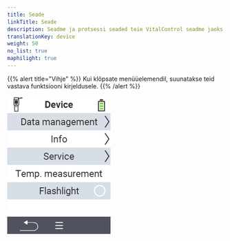 ```yaml
---
title: Seade
linkTitle: Seade
description: Seadme ja protsessi seaded teie VitalControl seadme jaoks
translationKey: device
weight: 50
no_list: true
maphilight: true
---
```

{{% alert title="Vihje" %}}
Kui klõpsate menüüelemendil, suunatakse teid vastava funktsiooni kirjeldusele.
{{% /alert %}}

<img src="images/menu.png" alt="VitalControl Seade" title="Seade" usemap="#workmap" class="maphilight" />

<map name="workmap">
  <area shape="rect" coords="2,40,238,80" alt="Andmehaldus" title="Käivita andmete varundamine, ekspordi oma andmed ja taasta seade&#10;Hiireklõps: ava dokumentatsioon" href="/et/docs/device/data-management/">
  <area shape="rect" coords="2,80,238,120" alt="Info" title="Vaata olulist tarkvara ja riistvara teavet&#10;Hiireklõps: ava dokumentatsioon" href="/et/docs/device/info/">
  <area shape="rect" coords="2,120,238,160" alt="Hooldus" title="Kontrolli oma seadme draivereid, uuenda oma püsivara ja tee ulatuse test&#10;Hiireklõps: ava dokumentatsioon" href="/et/docs/device/service/">
  <area shape="rect" coords="2,160,238,200" alt="Temperatuuri mõõtmine" title="Testi oma seadme temperatuuri mõõtmist&#10;Hiireklõps: ava dokumentatsioon" href="/et/docs/device/temperature-measurement/">
  <area shape="rect" coords="2,200,238,240" alt="Taskulamp" title="Lülita oma VitalControl seadme valgus sisse või välja&#10;Hiireklõps: ava dokumentatsioon" href="/et/docs/device/flashlight/">

  <area shape="rect" coords="2,282,97,318" alt="Tagasi" title="Hüppa tagasi ühe taseme võrra" href="/et/docs/menu/mainmenu/">
</map>
